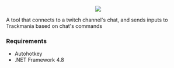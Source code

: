 <p align="center">
  <img src="https://i.imgur.com/e2Bs00n.png">
</p>

A tool that connects to a twitch channel's chat, and sends inputs to Trackmania based on chat's commands

### Requirements
* Autohotkey
* .NET Framework 4.8